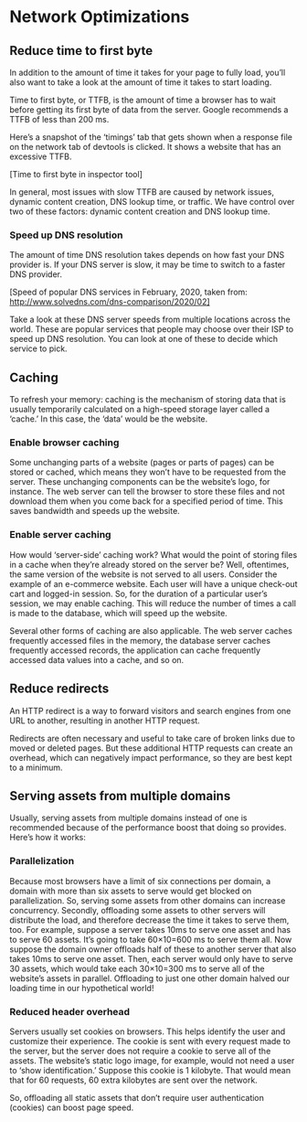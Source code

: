 # Network Optimizations
## Reduce time to first byte
In addition to the amount of time it takes for your page to fully load, you’ll also want to take a look at the amount of time it takes to start loading.

Time to first byte, or TTFB, is the amount of time a browser has to wait before getting its first byte of data from the server. Google recommends a TTFB of less than 200 ms.

Here’s a snapshot of the ‘timings’ tab that gets shown when a response file on the network tab of devtools is clicked. It shows a website that has an excessive TTFB.

[Time to first byte in inspector tool]

In general, most issues with slow TTFB are caused by network issues, dynamic content creation, DNS lookup time, or traffic. We have control over two of these factors: dynamic content creation and DNS lookup time.

### Speed up DNS resolution
The amount of time DNS resolution takes depends on how fast your DNS provider is. If your DNS server is slow, it may be time to switch to a faster DNS provider.

[Speed of popular DNS services in February, 2020, taken from: http://www.solvedns.com/dns-comparison/2020/02]

Take a look at these DNS server speeds from multiple locations across the world. These are popular services that people may choose over their ISP to speed up DNS resolution. You can look at one of these to decide which service to pick.

## Caching
To refresh your memory: caching is the mechanism of storing data that is usually temporarily calculated on a high-speed storage layer called a ‘cache.’ In this case, the ‘data’ would be the website.


### Enable browser caching
Some unchanging parts of a website (pages or parts of pages) can be stored or cached, which means they won’t have to be requested from the server. These unchanging components can be the website’s logo, for instance. The web server can tell the browser to store these files and not download them when you come back for a specified period of time. This saves bandwidth and speeds up the website.

### Enable server caching
How would ‘server-side’ caching work? What would the point of storing files in a cache when they’re already stored on the server be? Well, oftentimes, the same version of the website is not served to all users. Consider the example of an e-commerce website. Each user will have a unique check-out cart and logged-in session. So, for the duration of a particular user’s session, we may enable caching. This will reduce the number of times a call is made to the database, which will speed up the website.

Several other forms of caching are also applicable. The web server caches frequently accessed files in the memory, the database server caches frequently accessed records, the application can cache frequently accessed data values into a cache, and so on.

## Reduce redirects
An HTTP redirect is a way to forward visitors and search engines from one URL to another, resulting in another HTTP request.

Redirects are often necessary and useful to take care of broken links due to moved or deleted pages. But these additional HTTP requests can create an overhead, which can negatively impact performance, so they are best kept to a minimum.

## Serving assets from multiple domains
Usually, serving assets from multiple domains instead of one is recommended because of the performance boost that doing so provides. Here’s how it works:

### Parallelization
Because most browsers have a limit of six connections per domain, a domain with more than six assets to serve would get blocked on parallelization. So, serving some assets from other domains can increase concurrency. Secondly, offloading some assets to other servers will distribute the load, and therefore decrease the time it takes to serve them, too. For example, suppose a server takes 10ms to serve one asset and has to serve 60 assets. It’s going to take 60×10=600 ms to serve them all. Now suppose the domain owner offloads half of these to another server that also takes 10ms to serve one asset. Then, each server would only have to serve 30 assets, which would take each 30×10=300 ms to serve all of the website’s assets in parallel. Offloading to just one other domain halved our loading time in our hypothetical world!

### Reduced header overhead
Servers usually set cookies on browsers. This helps identify the user and customize their experience. The cookie is sent with every request made to the server, but the server does not require a cookie to serve all of the assets. The website’s static logo image, for example, would not need a user to ‘show identification.’ Suppose this cookie is 1 kilobyte. That would mean that for 60 requests, 60 extra kilobytes are sent over the network.

So, offloading all static assets that don’t require user authentication (cookies) can boost page speed.
